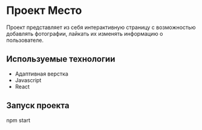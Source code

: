 # Проект Место 

Проект представляет из себя интерактивную страницу с возможностью добавлять фотографии, лайкать их изменять информацию о пользователе.

## Используемые технологии
* Адаптивная верстка
* Javascript
* React

## Запуск проекта
 npm start




